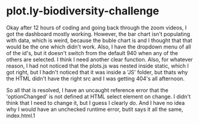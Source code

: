 # plot.ly-biodiversity-challenge

Okay after 12 hours of coding and going back through the zoom videos, I got the dashboard mostly working. However, the bar chart isn't populating with data, which is weird, because the buble chart is and I thought that that would be the one which didn't work.
Also, I have the dropdown menu of all of the id's, but it doesn't switch from the default 940 when any of the others are selected. I think I need another clear function.
Also, for whatever reason, I had not noticed that the plots.js was nested inside static, which I got right, but I hadn't noticed that it was inside a 'JS' folder, but thats why the HTML didn't have the right src and I was getting 404's all afternoon.

So all that is resolved, I have an uncaught reference error that the 'optionChanged' is not defined at HTML select element on change. I didn't think that I need to change it, but I guess I clearly do.
And I have no idea why I would have an unchecked runtime error, butit says it all the same, index.html.1